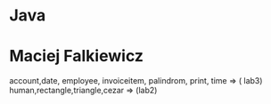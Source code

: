 # Java 
# Maciej Falkiewicz
account,date, employee, invoiceitem, palindrom, print, time => ( lab3) <br>
human,rectangle,triangle,cezar => (lab2) <br>
